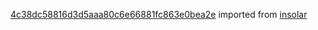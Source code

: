 [4c38dc58816d3d5aaa80c6e66881fc863e0bea2e](https://github.com/insolar/insolar/commit/4c38dc58816d3d5aaa80c6e66881fc863e0bea2e) imported from [insolar](https://github.com/insolar/insolar)
